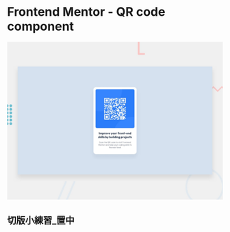 # Frontend Mentor - QR code component

![Design preview for the QR code component coding challenge](./design/desktop-preview.jpg)

## 切版小練習_置中

